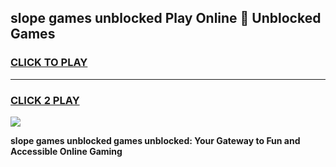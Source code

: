 
## slope games unblocked Play Online 👋 Unblocked Games
<h3>
<a href="https://premium.freeplayer.one?title=slope_games_unblocked&ref=19F">CLICK TO PLAY</a></h3>
<hr>

<h3>
<a href="https://premium.freeplayer.one?title=slope_games_unblocked&ref=19F">CLICK 2 PLAY</a>
  
</h3>

<a href="https://premium.freeplayer.one?title=slope_games_unblocked&ref=19F"><img src="https://clearcache.store/games.png"></a>


**slope games unblocked games unblocked: Your Gateway to Fun and Accessible Online Gaming**
